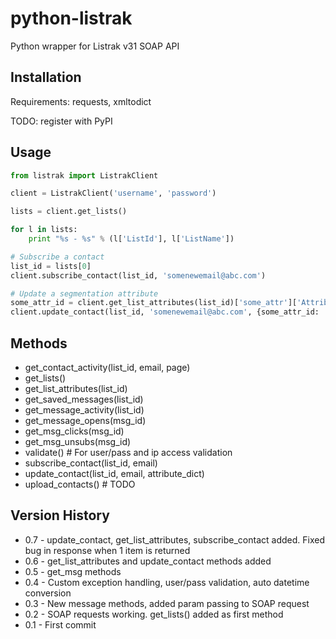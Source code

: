 python-listrak
==============

Python wrapper for Listrak v31 SOAP API

Installation
------------
Requirements: requests, xmltodict

TODO: register with PyPI

Usage
-----
```python
from listrak import ListrakClient

client = ListrakClient('username', 'password')

lists = client.get_lists()

for l in lists:
    print "%s - %s" % (l['ListId'], l['ListName'])

# Subscribe a contact
list_id = lists[0]
client.subscribe_contact(list_id, 'somenewemail@abc.com')

# Update a segmentation attribute
some_attr_id = client.get_list_attributes(list_id)['some_attr']['AttributeID']
client.update_contact(list_id, 'somenewemail@abc.com', {some_attr_id: 'NEW VALUE'})
```

Methods
-------
* get_contact_activity(list_id, email, page)
* get_lists()
* get_list_attributes(list_id)
* get_saved_messages(list_id)
* get_message_activity(list_id)
* get_message_opens(msg_id)
* get_msg_clicks(msg_id)
* get_msg_unsubs(msg_id)
* validate() # For user/pass and ip access validation
* subscribe_contact(list_id, email)
* update_contact(list_id, email, attribute_dict)
* upload_contacts() # TODO


Version History
---------------
* 0.7 - update_contact, get_list_attributes, subscribe_contact added.  Fixed bug in response when 1 item is returned
* 0.6 - get_list_attributes and update_contact methods added
* 0.5 - get_msg methods
* 0.4 - Custom exception handling, user/pass validation, auto datetime conversion
* 0.3 - New message methods, added param passing to SOAP request
* 0.2 - SOAP requests working.  get_lists() added as first method
* 0.1 - First commit
